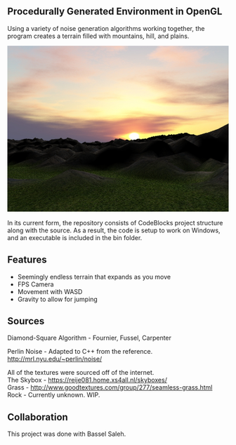## Procedurally Generated Environment in OpenGL

Using a variety of noise generation algorithms working together, the program creates a terrain filled with mountains, hill, and plains. 

![Example Screenshot](/screenshots/sample.jpg)

In its current form, the repository consists of CodeBlocks project structure along with the source. As a result, the code is setup to work on Windows, and an executable is included in the bin folder.

## Features

 - Seemingly endless terrain that expands as you move
 - FPS Camera
 - Movement with WASD
 - Gravity to allow for jumping

## Sources

Diamond-Square Algorithm - Fournier, Fussel, Carpenter

Perlin Noise - Adapted to C++ from the reference. http://mrl.nyu.edu/~perlin/noise/

All of the textures were sourced off of the internet.  
The Skybox - https://reije081.home.xs4all.nl/skyboxes/  
Grass - http://www.goodtextures.com/group/277/seamless-grass.html  
Rock - Currently unknown. WIP.  

## Collaboration

This project was done with Bassel Saleh.